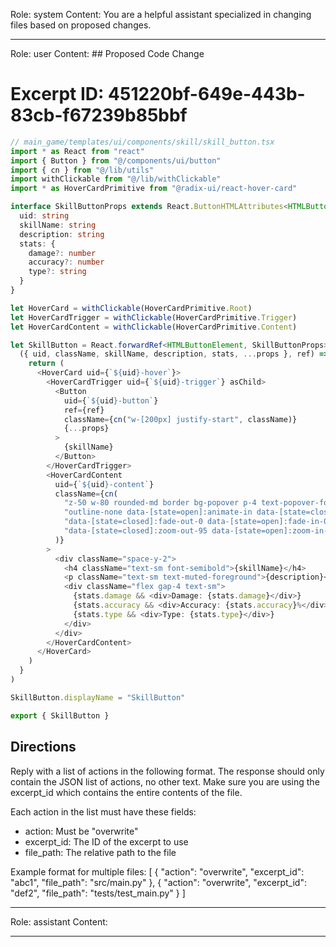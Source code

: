 Role: system
Content: You are a helpful assistant specialized in changing files based on proposed changes.
__________________
Role: user
Content: ## Proposed Code Change
# Excerpt ID: 451220bf-649e-443b-83cb-f67239b85bbf
```typescript
// main_game/templates/ui/components/skill/skill_button.tsx
import * as React from "react"
import { Button } from "@/components/ui/button"
import { cn } from "@/lib/utils"
import withClickable from "@/lib/withClickable"
import * as HoverCardPrimitive from "@radix-ui/react-hover-card"

interface SkillButtonProps extends React.ButtonHTMLAttributes<HTMLButtonElement> {
  uid: string
  skillName: string
  description: string
  stats: {
    damage?: number
    accuracy?: number
    type?: string
  }
}

let HoverCard = withClickable(HoverCardPrimitive.Root)
let HoverCardTrigger = withClickable(HoverCardPrimitive.Trigger)
let HoverCardContent = withClickable(HoverCardPrimitive.Content)

let SkillButton = React.forwardRef<HTMLButtonElement, SkillButtonProps>(
  ({ uid, className, skillName, description, stats, ...props }, ref) => {
    return (
      <HoverCard uid={`${uid}-hover`}>
        <HoverCardTrigger uid={`${uid}-trigger`} asChild>
          <Button
            uid={`${uid}-button`}
            ref={ref}
            className={cn("w-[200px] justify-start", className)}
            {...props}
          >
            {skillName}
          </Button>
        </HoverCardTrigger>
        <HoverCardContent 
          uid={`${uid}-content`}
          className={cn(
            "z-50 w-80 rounded-md border bg-popover p-4 text-popover-foreground shadow-md",
            "outline-none data-[state=open]:animate-in data-[state=closed]:animate-out",
            "data-[state=closed]:fade-out-0 data-[state=open]:fade-in-0",
            "data-[state=closed]:zoom-out-95 data-[state=open]:zoom-in-95"
          )}
        >
          <div className="space-y-2">
            <h4 className="text-sm font-semibold">{skillName}</h4>
            <p className="text-sm text-muted-foreground">{description}</p>
            <div className="flex gap-4 text-sm">
              {stats.damage && <div>Damage: {stats.damage}</div>}
              {stats.accuracy && <div>Accuracy: {stats.accuracy}%</div>}
              {stats.type && <div>Type: {stats.type}</div>}
            </div>
          </div>
        </HoverCardContent>
      </HoverCard>
    )
  }
)

SkillButton.displayName = "SkillButton"

export { SkillButton }
```

## Directions
Reply with a list of actions in the following format. The response should only contain the JSON list of actions, no other text.
Make sure you are using the excerpt_id which contains the entire contents of the file.

Each action in the list must have these fields:
- action: Must be "overwrite"
- excerpt_id: The ID of the excerpt to use
- file_path: The relative path to the file

Example format for multiple files:
[
    {
        "action": "overwrite",
        "excerpt_id": "abc1",
        "file_path": "src/main.py"
    },
    {
        "action": "overwrite",
        "excerpt_id": "def2",
        "file_path": "tests/test_main.py"
    }
]
__________________
Role: assistant
Content: 
__________________

